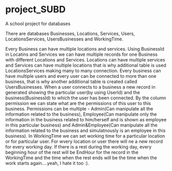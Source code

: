 # project_SUBD
A school project for databases



There are databases Businesses, Locations, Services, Users, LocationsServices, UsersBusinesses and WorkingTime.

  Every Business can have multiple locations and services. Using BusinessId in Locatins and Services we can have multiple records for one Business with different Locations and Services.
  Locations can have multiple services and Services can have multiple locations that is why additional table is used LocationsServices making many to many connection.
  Every business can have multiple users and every user can be connected to more than one business, that is why another additional table is created called UsersBusinesses. When a user connects to a business a new record in generated showing the particular user(by using UserId) and the business(BusinessId) to which the user has been connected. By the column permission we can state what are the permissions of this user to this business. Permissions can be multiple - Admin(Can manipulate all the information related to the business),       Employee(Can manipulate only the information in the business related to him/herself and is shown as employee in this particular business) and Admin&Employee(Can manipulate all the information related to the business and simulatnously is an employee in this business).
  In WorkingTime we can set working time for a particular location or for particular user. For wvery location or user there will ne a new record for every working day. If there is a rest during the working day, every beginning hour of the rest will be EndHour for the record in the WorkingTime and the time when the rest ends will be the time when the work starts again....yeah, I hate it too :).
